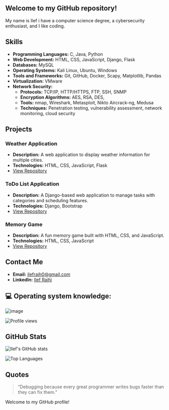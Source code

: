  ## Welcome to my GitHub repository!

 My name is Ilef i have a computer science degree, a cybersecurity enthusiast, and I like coding.

## Skills

- **Programming Languages:** C, Java, Python
- **Web Development:** HTML, CSS, JavaScript, Django, Flask
- **Databases:** MySQL
- **Operating Systems:** Kali Linux, Ubuntu, Windows
- **Tools and Frameworks:** Git, GitHub, Docker, Scapy, Matplotlib, Pandas
- **Virtualization:** VMware
- **Network Security:**
  - **Protocols:** TCP/IP, HTTP/HTTPS, FTP, SSH, SNMP
  - **Encryption Algorithms:** AES, RSA, DES, 
  - **Tools:** nmap, Wireshark, Metasploit, Nikto Aircrack-ng, Medusa
  - **Techniques:** Penetration testing, vulnerability assessment, network monitoring, cloud security

 ## Projects

### Weather Application
- **Description:** A web application to display weather information for multiple cities.
- **Technologies:** HTML, CSS, JavaScript, Flask
- [View Repository](https://github.com/ilefrajhi/weather-app)

### ToDo List Application
- **Description:** A Django-based web application to manage tasks with categories and scheduling features.
- **Technologies:** Django, Bootstrap
- [View Repository](https://github.com/ilefrajhi/todolist)

### Memory Game
- **Description:** A fun memory game built with HTML, CSS, and JavaScript.
- **Technologies:** HTML, CSS, JavaScript
- [View Repository](https://github.com/ilefrajhi/memory-game)



## Contact Me

- **Email:** [ilefrajh0@gmail.com](mailto:ilefrajhi0@gmail.com)
- **LinkedIn:** [Ilef Rajhi](https://www.linkedin.com/in/ilef-rajhi)


## 💻 Operating system knowledge:
![image](https://github.com/Ilefrajhi/ilefrajhi/assets/123025307/6fca6c93-403e-4cce-b7b5-0921a8a4c5fc)


![Profile views](https://visitor-badge.glitch.me/badge?page_id=Ilefrajhi.ilefrajhi)

## GitHub Stats

![Ilef's GitHub stats](https://github-readme-stats.vercel.app/api?username=ilefrajhi&show_icons=true&theme=radical)

![Top Languages](https://github-readme-stats.vercel.app/api/top-langs/?username=ilefrajhi&layout=compact&theme=radical)

## Quotes

> “Debugging because every great programmer writes bugs faster than they can fix them.”

Welcome to my GitHub profile!







